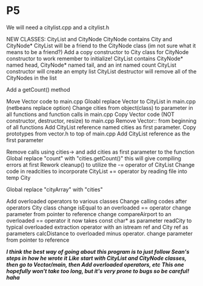 # P5 

We will need a citylist.cpp and a citylist.h

NEW CLASSES: CityList and CityNode
  CityNode contains City and CityNode*
  CityList will be a friend to the CityNode class (im not sure what it means to be a friend?)
  Add a copy constructor to City class for CityNode constructor to work
    remember to initialize!
  CityList contains CityNode* named head, CityNode* named tail, and an int named count
  CityList constructor will create an empty list
  CityList destructor will remove all of the CityNodes in the list
  
  Add a  getCount() method
  
  Move Vector code to main.cpp
  Gloabl replace Vector to CityList in main.cpp (netbeans replace option)
  Change cities from object(class) to parameter in all functions and function calls in main.cpp
  Copy Vector code (NOT constructor, destructor, resize) to main.cpp
  Remove Vector:: from beginning of all functions
  Add CityList reference named cities as first parameter.
  Copy prototypes from vector.h to top of main.cpp
  Add CityList reference as the first parameter
  
  Remove calls using cities-> and add cities as first parameter to the function
  Global replace "count" with "cities.getCount()"       this will give compiling errors at first
  Rework cleanup() to utilize the -= operator of CityList
  Change code in readcities to incorporate CityList += operator by reading file into temp City
  
  Global replace "cityArray" with "cities" 
  
  Add overloaded operators to various classes
  Change calling codes after operators
  City class
    change isEqual to an overloaded == operator              change parameter from pointer to reference
    change compareAirport to an overloaded == operator       it now takes const char* as parameter
    readCity to typical overloaded extraction operator with an istream ref and City ref as parameters
    calcDistance to overloaded minus operator.              change parameter from pointer to reference
    
    
    
***I think the best way of going about this program is to just follow Sean's steps in how he wrote it***
***Like start with CityList and CityNode classes, then go to Vector/main, then Add overloaded operators, etc***
***This one hopefully won't take too long, but it's very prone to bugs so be careful! haha***
